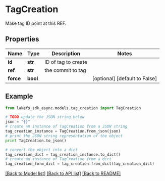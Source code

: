 # TagCreation

Make tag ID point at this REF.

## Properties

Name | Type | Description | Notes
------------ | ------------- | ------------- | -------------
**id** | **str** | ID of tag to create | 
**ref** | **str** | the commit to tag | 
**force** | **bool** |  | [optional] [default to False]

## Example

```python
from lakefs_sdk_async.models.tag_creation import TagCreation

# TODO update the JSON string below
json = "{}"
# create an instance of TagCreation from a JSON string
tag_creation_instance = TagCreation.from_json(json)
# print the JSON string representation of the object
print TagCreation.to_json()

# convert the object into a dict
tag_creation_dict = tag_creation_instance.to_dict()
# create an instance of TagCreation from a dict
tag_creation_form_dict = tag_creation.from_dict(tag_creation_dict)
```
[[Back to Model list]](../README.md#documentation-for-models) [[Back to API list]](../README.md#documentation-for-api-endpoints) [[Back to README]](../README.md)



